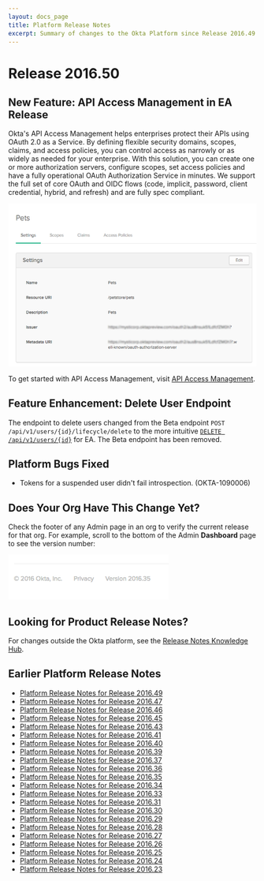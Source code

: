 ```yaml
---
layout: docs_page
title: Platform Release Notes
excerpt: Summary of changes to the Okta Platform since Release 2016.49
---
```


# Release 2016.50

## New Feature: API Access Management in EA Release

Okta's API Access Management helps enterprises protect their APIs using OAuth 2.0 as a Service. 
By defining flexible security domains, scopes, claims, and access policies, you can control access as narrowly or as widely as needed for your enterprise.
With this solution, you can create one or more authorization servers, configure scopes, set access policies and have a fully operational OAuth Authorization Service in minutes. 
We support the full set of core OAuth and OIDC flows (code, implicit, password, client credential, hybrid, and refresh) and are fully spec compliant.

![Authorization Server page](/assets/img/auth_server2.png)

To get started with API Access Management, visit [API Access Management](/use_cases/api_security/).

## Feature Enhancement: Delete User Endpoint

The endpoint to delete users changed from the Beta endpoint `POST /api/v1/users/{id}/lifecycle/delete` 
to the more intuitive [`DELETE /api/v1/users/{id}`](/docs/api/resources/users.html#delete-user) for EA.
The Beta endpoint has been removed. <!-- (OKTA-108195) -->

## Platform Bugs Fixed

* Tokens for a suspended user didn't fail introspection. (OKTA-1090006)

## Does Your Org Have This Change Yet?

Check the footer of any Admin page in an org to verify the current release for that org. For example,
scroll to the bottom of the Admin **Dashboard** page to see the version number:

![Release Number in Footer](/assets/img/release_notes/version_footer.png)

## Looking for Product Release Notes?

For changes outside the Okta platform, see the [Release Notes Knowledge Hub](http://support.okta.com/help/articles/Knowledge_Article/Release-Notes-Knowledge-Hub).

## Earlier Platform Release Notes

* [Platform Release Notes for Release 2016.49](platform-release-notes2016-49.html)
* [Platform Release Notes for Release 2016.47](platform-release-notes2016-47.html)
* [Platform Release Notes for Release 2016.46](platform-release-notes2016-46.html)
* [Platform Release Notes for Release 2016.45](platform-release-notes2016-45.html)
* [Platform Release Notes for Release 2016.43](platform-release-notes2016-43.html)
* [Platform Release Notes for Release 2016.41](platform-release-notes2016-41.html)
* [Platform Release Notes for Release 2016.40](platform-release-notes2016-40.html)
* [Platform Release Notes for Release 2016.39](platform-release-notes2016-39.html)
* [Platform Release Notes for Release 2016.37](platform-release-notes2016-37.html)
* [Platform Release Notes for Release 2016.36](platform-release-notes2016-36.html)
* [Platform Release Notes for Release 2016.35](platform-release-notes2016-35.html)
* [Platform Release Notes for Release 2016.34](platform-release-notes2016-34.html)
* [Platform Release Notes for Release 2016.33](platform-release-notes2016-33.html)
* [Platform Release Notes for Release 2016.31](platform-release-notes2016-31.html)
* [Platform Release Notes for Release 2016.30](platform-release-notes2016-30.html)
* [Platform Release Notes for Release 2016.29](platform-release-notes2016-29.html)
* [Platform Release Notes for Release 2016.28](platform-release-notes2016-28.html)
* [Platform Release Notes for Release 2016.27](platform-release-notes2016-27.html)
* [Platform Release Notes for Release 2016.26](platform-release-notes2016-26.html)
* [Platform Release Notes for Release 2016.25](platform-release-notes2016-25.html)
* [Platform Release Notes for Release 2016.24](platform-release-notes2016-24.html)
* [Platform Release Notes for Release 2016.23](platform-release-notes2016-23.html)
